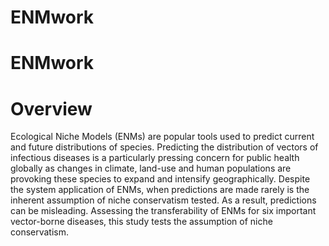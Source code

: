 # ENMwork

ENMwork
============

Overview
========

Ecological Niche Models (ENMs) are popular tools used to predict current and future distributions of species.
Predicting the distribution of vectors of infectious diseases is a particularly pressing concern for public health
globally as changes in climate, land-use and human populations are provoking these species to expand and intensify geographically.
Despite the system application of ENMs, when predictions are made rarely is the inherent assumption of niche conservatism tested.
As a result, predictions can be misleading. Assessing the transferability of ENMs for six important vector-borne diseases,
this study tests the assumption of niche conservatism.
